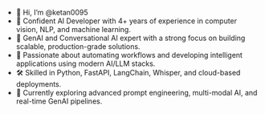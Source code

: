 - 👋 Hi, I’m @ketan0095  
- 🤖 Confident AI Developer with 4+ years of experience in computer vision, NLP, and machine learning.  
- 🧠 GenAI and Conversational AI expert with a strong focus on building scalable, production-grade solutions.  
- 🚀 Passionate about automating workflows and developing intelligent applications using modern AI/LLM stacks.  
- 🛠️ Skilled in Python, FastAPI, LangChain, Whisper, and cloud-based deployments.  
- 🌱 Currently exploring advanced prompt engineering, multi-modal AI, and real-time GenAI pipelines.  
